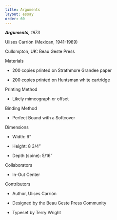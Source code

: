 ```yaml
---
title: Arguments
layout: essay
order: 60
---
```

***Arguments**, 1973*

Ulises Carrión (Mexican, 1941-1989)

Cullompton, UK: Beau Geste Press

Materials

-   200 copies printed on Strathmore Grandee paper

-   200 copies printed on Huntsman white cartridge

Printing Method

-   Likely mimeograph or offset

Binding Method

-   Perfect Bound with a Softcover

Dimensions

-   Width: 6”

-   Height: 8 3/4”

-   Depth (spine): 5/16”

Collaborators

-   In-Out Center

Contributors

-   Author, Ulises Carrión

-   Designed by the Beau Geste Press Community

-   Typeset by Terry Wright
